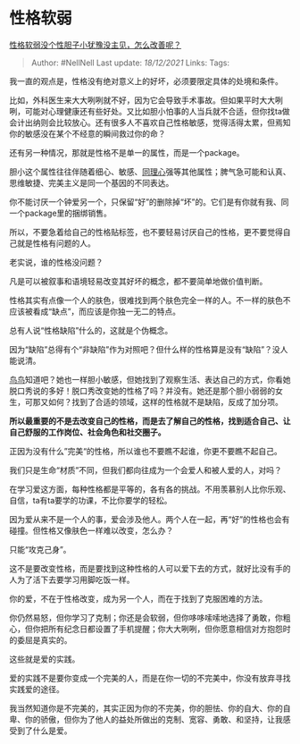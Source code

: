 # 性格软弱
[性格软弱没个性胆子小犹豫没主见，怎么改善呢？](https://www.zhihu.com/question/38555974/answer/2274909971)

> Author: #NellNell 
> Last update: *18/12/2021* 
> Links:
> Tags:  

我一直的观点是，性格没有绝对意义上的好坏，必须要限定具体的处境和条件。

比如，外科医生来大大咧咧就不好，因为它会导致手术事故。但如果平时大大咧咧，可能对心理健康还有些好处。又比如胆小怕事的人当兵就不合适，但你找ta做会计出纳则会比较放心。还有很多人不喜欢自己性格敏感，觉得活得太累，但焉知你的敏感没在某个不经意的瞬间救过你的命？

还有另一种情况，那就是性格不是单一的属性，而是一个package。

胆小这个属性往往伴随着细心、敏感、[同理心](https://www.zhihu.com/search?q=%E5%90%8C%E7%90%86%E5%BF%83&search_source=Entity&hybrid_search_source=Entity&hybrid_search_extra=%7B%22sourceType%22%3A%22answer%22%2C%22sourceId%22%3A2274909971%7D)强等其他属性；脾气急可能和认真、思维敏捷、完美主义是同一个基因的不同表达。

你不能讨厌一个钟爱另一个，只保留“好”的删除掉“坏”的。它们是有你就有我、同一个package里的捆绑销售。

所以，不要急着给自己的性格贴标签，也不要轻易讨厌自己的性格，更不要觉得自己就是性格有问题的人。

老实说，谁的性格没问题？

凡是可以被叙事和语境轻易改变其好坏的概念，都不要简单地做价值判断。

性格其实有点像一个人的肤色，很难找到两个肤色完全一样的人。不一样的肤色不应该被看成“缺点”，而应该是你独一无二的特点。

总有人说“性格缺陷”什么的，这就是个伪概念。

因为“缺陷”总得有个“非缺陷”作为对照吧？但什么样的性格算是没有“缺陷”？没人能说清。

[鸟鸟](https://www.zhihu.com/search?q=%E9%B8%9F%E9%B8%9F&search_source=Entity&hybrid_search_source=Entity&hybrid_search_extra=%7B%22sourceType%22%3A%22answer%22%2C%22sourceId%22%3A2274909971%7D)知道吧？她也一样胆小敏感，但她找到了观察生活、表达自己的方式，你看她脱口秀说的多好！脱口秀改变她的性格了吗？并没有。她还是那个胆小弱弱的女生，可那又如何？找到了合适的领域，这样的性格就不是缺陷，反成了加分项。

**所以最重要的不是去改变自己的性格，而是去了解自己的性格，找到适合自己、让自己舒服的工作岗位、社会角色和社交圈子。**

正因为没有什么”完美“的性格，所以谁也不要瞧不起谁，你更不要瞧不起自己。

我们只是生命“材质”不同，但我们都向往成为一个会爱人和被人爱的人，对吗？

在学习爱这方面，每种性格都是平等的，各有各的挑战。不用羡慕别人比你乐观、自信，ta有ta要学的功课，不比你要学的轻松。

因为爱从来不是一个人的事，爱会涉及他人。两个人在一起，再“好”的性格也会有碰撞。但性格又像肤色一样难以改变，怎么办？

只能“攻克己身”。

这不是要改变性格，而是要找到这种性格的人可以爱下去的方式，就好比没有手的人为了活下去要学习用脚吃饭一样。

你的爱，不在于性格改变，成为另一个人，而在于找到了克服困难的方法。

你仍然易怒，但你学习了克制；你还是会软弱，但你哆哆嗦嗦地选择了勇敢，你粗心，但你把所有纪念日都设置了手机提醒；你大大咧咧，但你愿意相信对方抱怨时的委屈是真实的。

这些就是爱的实践。

爱的实践不是要你变成一个完美的人，而是在你一切的不完美中，你没有放弃寻找实践爱的途径。

我当然知道你是不完美的，其实正因为你的不完美，你的胆怯、你的自大、你的自卑、你的骄傲，但你为了他人的益处所做出的克制、宽容、勇敢、和坚持，让我感受到了什么是爱。